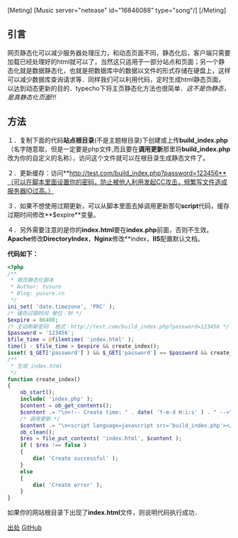 [Meting]
[Music server="netease" id="16846088" type="song"/]
[/Meting]


## 引言
网页静态化可以减少服务器处理压力，和动态页面不同，静态化后，客户端只需要加载已经处理好的html就可以了，当然这只适用于一部分站点和页面；另一个静态化就是数据静态化，也就是把数据库中的数据以文件的形式存储在硬盘上，这样可以减少数据库查询请求等．同样我们可以利用代码，定时生成html静态页面，以达到动态更新的目的．typecho下将主页静态化方法也很简单．*这不是伪静态，是真静态化页面!!!*


## 方法

１．复制下面的代码**站点根目录**(不是主题根目录)下创建或上传**build_index.php**（名字随意取，但是一定要是php文件,而且要在**调用更新**那里将**build_index.php**改为你的自定义的名称），访问这个文件就可以在根目录生成静态文件了。

２．更新缓存：访问**http://test.com/build_index.php?password=123456**（可以在脚本里面设置你的密码，防止被他人利用发起CC攻击，频繁写文件造成服务器IO过高。）

３．如果不想使用过期更新，可以从脚本里面去掉调用更新那句**script**代码，缓存过期时间修改**$expire**变量。

４．另外需要注意的是你的**index.html**要在**index.php**前面，否则不生效。**Apache**修改**DirectoryIndex**，**Nginx**修改**index，**IIS**配置默认文档。

**代码如下：**
``` php
<?php
/**
 * 首页静态化脚本
 * Author: Yusure
 * Blog: yusure.cn
 */
ini_set( 'date.timezone', 'PRC' );
/* 缓存过期时间 单位：秒 */
$expire = 86400;
/* 主动刷新密码  格式：http://test.com/build_index.php?password=123456 */
$password = '123456';
$file_time = @filemtime( 'index.html' );
time() - $file_time > $expire && create_index();
isset( $_GET['password'] ) && $_GET['password'] == $password && create_index();
/**
 * 生成 index.html
 */
function create_index()
{
    ob_start();
    include( 'index.php' );
    $content = ob_get_contents();
    $content .= "\n<!-- Create time: " . date( 'Y-m-d H:i:s' ) . " -->";
    /* 调用更新 */
    $content .= "\n<script language=javascript src='build_index.php'></script>";
    ob_clean();
    $res = file_put_contents( 'index.html', $content );
    if ( $res !== false )
    {
        die( 'Create successful' );
    }
    else
    {
        die( 'Create error' );
    }
}
```
如果你的网站根目录下出现了**index.html**文件，则说明代码执行成功．


[出处](http://yusure.cn/php/202.html)
[GitHub](https://gist.github.com/yusureabc/34564707391b6275864b94b3cdc0088f)